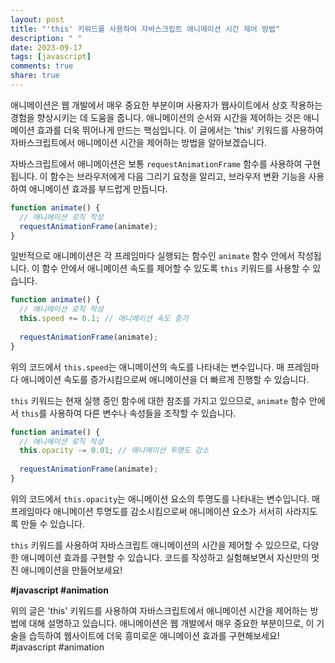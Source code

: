 ```yaml
---
layout: post
title: "'this' 키워드를 사용하여 자바스크립트 애니메이션 시간 제어 방법"
description: " "
date: 2023-09-17
tags: [javascript]
comments: true
share: true
---
```


애니메이션은 웹 개발에서 매우 중요한 부분이며 사용자가 웹사이트에서 상호 작용하는 경험을 향상시키는 데 도움을 줍니다. 애니메이션의 순서와 시간을 제어하는 것은 애니메이션 효과를 더욱 뛰어나게 만드는 핵심입니다. 이 글에서는 'this' 키워드를 사용하여 자바스크립트에서 애니메이션 시간을 제어하는 방법을 알아보겠습니다.

자바스크립트에서 애니메이션은 보통 `requestAnimationFrame` 함수를 사용하여 구현됩니다. 이 함수는 브라우저에게 다음 그리기 요청을 알리고, 브라우저 변환 기능을 사용하여 애니메이션 효과를 부드럽게 만듭니다.

```javascript
function animate() {
  // 애니메이션 로직 작성
  requestAnimationFrame(animate);
}
```

일반적으로 애니메이션은 각 프레임마다 실행되는 함수인 `animate` 함수 안에서 작성됩니다. 이 함수 안에서 애니메이션 속도를 제어할 수 있도록 `this` 키워드를 사용할 수 있습니다. 

```javascript
function animate() {
  // 애니메이션 로직 작성
  this.speed += 0.1; // 애니메이션 속도 증가
  
  requestAnimationFrame(animate);
}
```

위의 코드에서 `this.speed`는 애니메이션의 속도를 나타내는 변수입니다. 매 프레임마다 애니메이션 속도를 증가시킴으로써 애니메이션을 더 빠르게 진행할 수 있습니다.

`this` 키워드는 현재 실행 중인 함수에 대한 참조를 가지고 있으므로, `animate` 함수 안에서 `this`를 사용하여 다른 변수나 속성들을 조작할 수 있습니다.

```javascript
function animate() {
  // 애니메이션 로직 작성
  this.opacity -= 0.01; // 애니메이션 투명도 감소
  
  requestAnimationFrame(animate);
}
```

위의 코드에서 `this.opacity`는 애니메이션 요소의 투명도를 나타내는 변수입니다. 매 프레임마다 애니메이션 투명도를 감소시킴으로써 애니메이션 요소가 서서히 사라지도록 만들 수 있습니다.

`this` 키워드를 사용하여 자바스크립트 애니메이션의 시간을 제어할 수 있으므로, 다양한 애니메이션 효과를 구현할 수 있습니다. 코드를 작성하고 실험해보면서 자신만의 멋진 애니메이션을 만들어보세요!

**#javascript #animation**

위의 글은 'this' 키워드를 사용하여 자바스크립트에서 애니메이션 시간을 제어하는 방법에 대해 설명하고 있습니다. 애니메이션은 웹 개발에서 매우 중요한 부분이므로, 이 기술을 습득하여 웹사이트에 더욱 흥미로운 애니메이션 효과를 구현해보세요! #javascript #animation